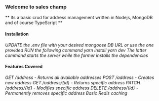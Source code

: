 ### Welcome to sales champ
** Its a basic crud for address management written in Nodejs, MongoDB and of course TypeScript **

#### Installation
*UPDATE the .env file with your desired mongoose DB URL or use the one provided*
*RUN the following command*
*yarn install*
*yarn dev*
*The latter command starts the server while the former installs the dependencies*

#### Features Covered
*GET /address - Returns all available addresses*
*POST /address - Creates new address*
*GET /address/{id} - Returns specific address*
*PATCH /address/{id} - Modifies specific address*
*DELETE /address/{id} - Permanently removes specific address*
*Basic Redis caching*